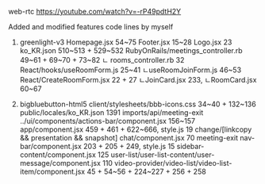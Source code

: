 web-rtc
https://youtube.com/watch?v=-rP49pdtH2Y


Added and modified features code lines by myself

1. greenlight-v3
Homepage.jsx 54~75
Footer.jsx 15~28
Logo.jsx 23
ko_KR.json 510~513 + 529~532
RubyOnRails/meetings_controller.rb 49~61 + 69~70 + 73~82
ㄴ rooms_controller.rb 32
React/hooks/useRoomForm.js 25~41
ㄴuseRoomJoinForm.js 46~53
React/CreateRoomForm.jsx 22 + 27
ㄴJoinCard.jsx 233, ㄴRoomCard.jsx 60~67

2. bigbluebutton-html5
client/stylesheets/bbb-icons.css 34~40 + 132~136
public/locales/ko_KR.json 1391
imports/api/meeting-exit
../ui/components/actions-bar/component.jsx 156~157
app/component.jsx 459 + 461 + 622~666, style.js 19
change/[linkcopy && presentation && snapshot]
chat/component.jsx 70
meeting-exit
nav-bar/component.jsx 203 + 205 + 249, style.js 15
sidebar-content/component.jsx 125
user-list/user-list-content/user-message/component.jsx 110
video-provider/video-list/video-list-item/component.jsx 45 + 54~56 + 224~227 + 256 + 258
